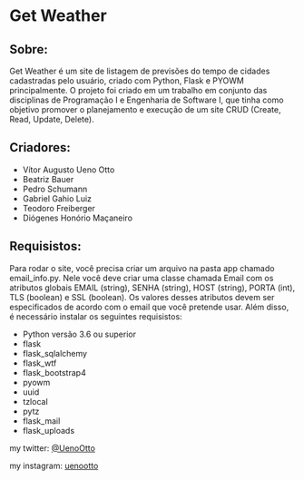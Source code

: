 <h1>Get Weather</h1>

<h2>Sobre: </h2>

<p>Get Weather é um site de listagem de previsões do tempo de cidades cadastradas pelo usuário, criado com Python, Flask e PYOWM principalmente. 
O projeto foi criado em um trabalho em conjunto das disciplinas de Programação I e Engenharia de Software I, que tinha como objetivo promover o 
planejamento e execução de um site CRUD (Create, Read, Update, Delete).</p>

<h2>Criadores: </h2>

<ul>
    <li>Vítor Augusto Ueno Otto</li>
    <li>Beatriz Bauer</li>
    <li>Pedro Schumann</li>
    <li>Gabriel Gahio Luiz</li>
    <li>Teodoro Freiberger</li>
    <li>Diógenes Honório Maçaneiro</li>
</ul>

<h2>Requisistos: </h2>

<p>Para rodar o site, você precisa criar um arquivo na pasta app chamado email_info.py. Nele você deve criar uma classe chamada Email 
com os atributos globais EMAIL (string), SENHA (string), HOST (string), PORTA (int), TLS (boolean) e SSL (boolean). Os valores desses 
atributos devem ser especificados de acordo com o email que você pretende usar. Além disso, é necessário instalar os seguintes 
requisistos: </p>

<ul>
    <li>Python versão 3.6 ou superior</li>
    <li>flask</li>
    <li>flask_sqlalchemy</li>
    <li>flask_wtf</li>
    <li>flask_bootstrap4</li>
    <li>pyowm</li>
    <li>uuid</li>
    <li>tzlocal</li>
    <li>pytz</li>
    <li>flask_mail</li>
    <li>flask_uploads</li>
</ul>


my twitter:
[@UenoOtto](https://twitter.com/UenoOtto)

my instagram:
[uenootto](https://www.instagram.com/uenootto/)